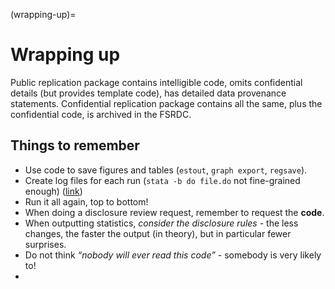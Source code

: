 (wrapping-up)=
# Wrapping up

Public replication package contains intelligible code, omits confidential details (but provides template code), has detailed data provenance statements. Confidential replication package contains all the same, plus the confidential code, is archived in the FSRDC.

## Things to remember
- Use code to save figures and tables (`estout`, `graph export`, `regsave`).
- Create log files for each run (`stata -b do file.do` not fine-grained enough) ([link](https://github.com/AEADataEditor/replication-template/blob/master/template-config.do#L88))
- Run it all again, top to bottom!
- When doing a disclosure review request, remember to request the **code**.
- When outputting statistics, *consider the disclosure rules* - the less changes, the faster the output (in theory), but in particular fewer surprises.
- Do not think *“nobody will ever read this code”* - somebody is very likely to!
- 






